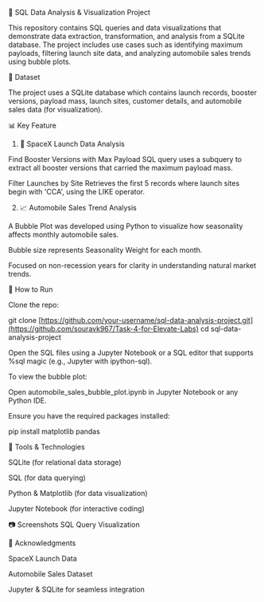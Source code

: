 🚀 SQL Data Analysis & Visualization Project

This repository contains SQL queries and data visualizations that demonstrate data extraction, transformation, and analysis from a SQLite database. The project includes use cases such as identifying maximum payloads, filtering launch site data, and analyzing automobile sales trends using bubble plots.


💾 Dataset

The project uses a SQLite database  which contains launch records, booster versions, payload mass, launch sites, customer details, and automobile sales data (for visualization).

📊 Key Feature

1. 🚀 SpaceX Launch Data Analysis

Find Booster Versions with Max Payload
SQL query uses a subquery to extract all booster versions that carried the maximum payload mass.

Filter Launches by Site
Retrieves the first 5 records where launch sites begin with 'CCA', using the LIKE operator.

2. 📈 Automobile Sales Trend Analysis

A Bubble Plot was developed using Python to visualize how seasonality affects monthly automobile sales.

Bubble size represents Seasonality Weight for each month.

Focused on non-recession years for clarity in understanding natural market trends.

📌 How to Run

Clone the repo:

git clone [https://github.com/your-username/sql-data-analysis-project.git](https://github.com/souravk967/Task-4-for-Elevate-Labs)
cd sql-data-analysis-project


Open the SQL files using a Jupyter Notebook or a SQL editor that supports %sql magic (e.g., Jupyter with ipython-sql).

To view the bubble plot:

Open automobile_sales_bubble_plot.ipynb in Jupyter Notebook or any Python IDE.

Ensure you have the required packages installed:

pip install matplotlib pandas


🧰 Tools & Technologies

SQLite (for relational data storage)

SQL (for data querying)

Python & Matplotlib (for data visualization)

Jupyter Notebook (for interactive coding)

📷 Screenshots
SQL Query	Visualization

	


🙌 Acknowledgments

SpaceX Launch Data

Automobile Sales Dataset

Jupyter & SQLite for seamless integration
